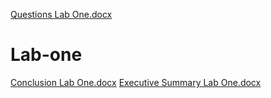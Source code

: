 [Questions Lab One.docx](https://github.com/S00414830/Lab-one/files/7110519/Questions.Lab.One.docx)
# Lab-one
[Conclusion Lab One.docx](https://github.com/S00414830/Lab-one/files/7110522/Conclusion.Lab.One.docx)
[Executive Summary Lab One.docx](https://github.com/S00414830/Lab-one/files/7110523/Executive.Summary.Lab.One.docx)
